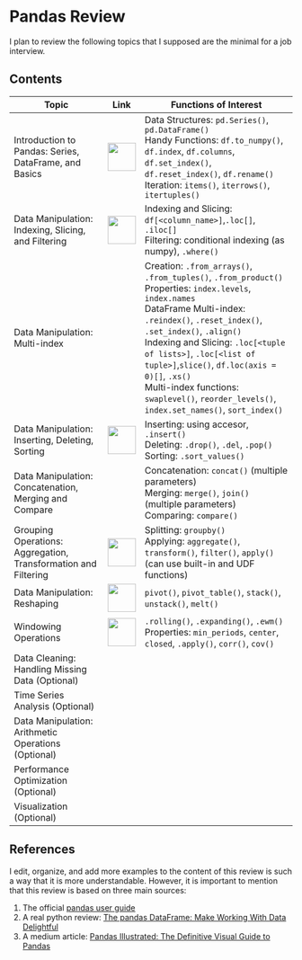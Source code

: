 # Pandas Review

I plan to review the following topics that I supposed are the minimal for a 
job interview.

## Contents

| Topic                 | Link | Functions of Interest |
|-----------------------|------|-----------------------|
| Introduction to Pandas: Series, DataFrame, and Basics | <a href="001_intro_to_pandas.ipynb"> <img src="https://www.kindpng.com/picc/m/81-811458_jupyter-notebook-logo-hd-png-download.png" width="50" /> </a> | Data Structures: `pd.Series()`, `pd.DataFrame()` <br> Handy Functions: `df.to_numpy()`, `df.index`, `df.columns`, `df.set_index()`, `df.reset_index()`, `df.rename()` <br> Iteration: `items()`, `iterrows()`, `itertuples()`    |
| Data Manipulation: Indexing, Slicing, and Filtering | <a href="002_indexing_slicing_filtering.ipynb"> <img src="https://www.kindpng.com/picc/m/81-811458_jupyter-notebook-logo-hd-png-download.png" width="50" /> </a>     | Indexing and Slicing: `df[<column_name>]`,`.loc[]`, `.iloc[]` <br> Filtering: conditional indexing (as numpy), `.where()`    |
| Data Manipulation: Multi-index |      | Creation: `.from_arrays()`, `.from_tuples()`, `.from_product()` <br> Properties: `index.levels`, `index.names`  <br> DataFrame Multi-index: `.reindex()`, `.reset_index()`, `.set_index()`, `.align()` <br> Indexing and Slicing: `.loc[<tuple of lists>]`, `.loc[<list of tuple>]`,`slice()`, `df.loc(axis = 0)[]`, `.xs()` <br> Multi-index functions: `swaplevel()`, `reorder_levels()`, `index.set_names()`, `sort_index()` |
| Data Manipulation: Inserting, Deleting, Sorting | <a href="004_inserting_deleting_sorting.ipynb"> <img src="https://www.kindpng.com/picc/m/81-811458_jupyter-notebook-logo-hd-png-download.png" width="50" /> </a>     | Inserting: using accesor, `.insert()` <br> Deleting: `.drop()`, `.del`, `.pop()` <br> Sorting: `.sort_values()`    |
| Data Manipulation: Concatenation, Merging and Compare |      | Concatenation: `concat()` (multiple parameters) <br> Merging: `merge()`, `join()` (multiple parameters) <br> Comparing: `compare()`   |
| Grouping Operations: Aggregation, Transformation and Filtering | <a href="006_group_by.ipynb"> <img src="https://www.kindpng.com/picc/m/81-811458_jupyter-notebook-logo-hd-png-download.png" width="50" /> </a>     | Splitting: `groupby()` <br> Applying: `aggregate()`, `transform()`, `filter()`, `apply()` (can use built-in and UDF functions)  |
| Data Manipulation: Reshaping | <a href="007_reshaping.ipynb"> <img src="https://www.kindpng.com/picc/m/81-811458_jupyter-notebook-logo-hd-png-download.png" width="50" /> </a>     | `pivot()`, `pivot_table()`, `stack()`, `unstack()`, `melt()`  |
| Windowing Operations | <a href="008_windowing_operations.ipynb"> <img src="https://www.kindpng.com/picc/m/81-811458_jupyter-notebook-logo-hd-png-download.png" width="50" /> </a>       | `.rolling()`, `.expanding()`, `.ewm()` <br> Properties: `min_periods`, `center`, `closed`, `.apply()`, `corr()`, `cov()`   |
| Data Cleaning: Handling Missing Data (Optional) |      |      |
| Time Series Analysis (Optional) |      |      |
| Data Manipulation: Arithmetic Operations (Optional) |      |      |
| Performance Optimization (Optional) |      |      |
| Visualization (Optional) |      |      |


## References

I edit, organize, and add more examples to the content of this review is such a way that it is more understandable. However, it is important to mention that this review is based on three main sources:

1. The official [pandas user guide](https://pandas.pydata.org/docs/user_guide/index.html)
2. A real python review: [The pandas DataFrame: Make Working With Data Delightful](https://realpython.com/pandas-dataframe/#:~:text=The%20Pandas%20DataFrame%20is%20a,with%20in%20Excel%20or%20Calc)
3. A medium article: [Pandas Illustrated: The Definitive Visual Guide to Pandas](https://betterprogramming.pub/pandas-illustrated-the-definitive-visual-guide-to-pandas-c31fa921a43#76b7)